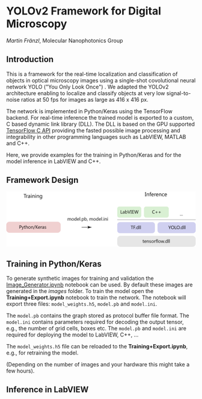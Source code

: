 # YOLOv2 Framework for Digital Microscopy

*Martin Fränzl*, Molecular Nanophotonics Group

## Introduction 

This is a framework for the real-time localization and classification of objects in optical microscopy images using a single-shot covolutional neural network YOLO ("You Only Look Once") . We adapted the YOLOv2 architecture enabling to localize and classify objects at very low signal-to-noise ratios at 50 fps for images as large as 416 x 416 px.

The network is implemented in Python/Keras using the TensorFlow backend. For real-time inference the trained model is exported to a custom, C based dynamic link library (DLL). The DLL is based on the GPU supported [TensorFlow C API](https://www.tensorflow.org/install/lang_c) providing the fasted possible image processing and integrability in other programming languages such as LabVIEW, MATLAB and C++.

Here, we provide examples for the training in Python/Keras and for the model inference in LabVIEW and C++.

## Framework  Design

<p align="center"><img src="Resources/Software-Design.png" width=512></p>

## Training in Python/Keras

To generate synthetic images for training and validation the [Image_Generator.ipynb](https://github.com/Molecular-Nanophotonics/YOLOv2-Framework/edit/master/Image_Generator.ipynb) notebook can be used. By default these images are generated in the *images* folder. To train the model open the **Training+Export.ipynb** notebook to train the network. The notebook will export three files: `model_weights.h5`, `model.pb` and `model.ini`. 

The `model.pb` contains the graph stored as protocol buffer file format. The `model.ini` contains parameters required for decoding the output tensor, e.g., the number of grid cells, boxes etc. The `model.pb` and `model.ini` are required for deploying the model to LabVIEW, C++, ... 

The `model_weights.h5` file can be reloaded to the **Training+Export.ipynb**, e.g., for retraining the model.

 (Depending on the number of images and your hardware this might take a few hours).


## Inference in LabVIEW

